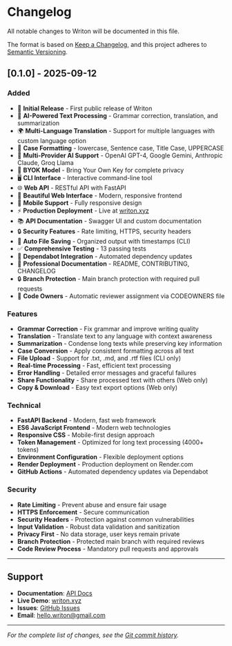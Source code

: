 # Changelog

All notable changes to Writon will be documented in this file.

The format is based on [Keep a Changelog](https://keepachangelog.com/en/1.0.0/),
and this project adheres to [Semantic Versioning](https://semver.org/spec/v2.0.0.html).

## [0.1.0] - 2025-09-12

### Added
- 🎉 **Initial Release** - First public release of Writon
- 🧠 **AI-Powered Text Processing** - Grammar correction, translation, and summarization
- 🌍 **Multi-Language Translation** - Support for multiple languages with custom language option
- 📝 **Case Formatting** - lowercase, Sentence case, Title Case, UPPERCASE
- 🔄 **Multi-Provider AI Support** - OpenAI GPT-4, Google Gemini, Anthropic Claude, Groq Llama
- 🔑 **BYOK Model** - Bring Your Own Key for complete privacy
- 🖥️ **CLI Interface** - Interactive command-line tool
- 🌐 **Web API** - RESTful API with FastAPI
- 🎨 **Beautiful Web Interface** - Modern, responsive frontend
- 📱 **Mobile Support** - Fully responsive design
- ⚡ **Production Deployment** - Live at [writon.xyz](https://www.writon.xyz)
- 📚 **API Documentation** - Swagger UI and custom documentation
- 🔒 **Security Features** - Rate limiting, HTTPS, security headers
- 💾 **Auto File Saving** - Organized output with timestamps (CLI)
- ✅ **Comprehensive Testing** - 13 passing tests
- 🤖 **Dependabot Integration** - Automated dependency updates
- 📖 **Professional Documentation** - README, CONTRIBUTING, CHANGELOG
- 🔒 **Branch Protection** - Main branch protection with required pull requests
- 👥 **Code Owners** - Automatic reviewer assignment via CODEOWNERS file

### Features
- **Grammar Correction** - Fix grammar and improve writing quality
- **Translation** - Translate text to any language with context awareness
- **Summarization** - Condense long texts while preserving key information
- **Case Conversion** - Apply consistent formatting across all text
- **File Upload** - Support for .txt, .md, and .rtf files (CLI only)
- **Real-time Processing** - Fast, efficient text processing
- **Error Handling** - Detailed error messages and graceful failures
- **Share Functionality** - Share processed text with others (Web only)
- **Copy & Download** - Easy text export options (Web only)

### Technical
- **FastAPI Backend** - Modern, fast web framework
- **ES6 JavaScript Frontend** - Modern web technologies
- **Responsive CSS** - Mobile-first design approach
- **Token Management** - Optimized for long text processing (4000+ tokens)
- **Environment Configuration** - Flexible deployment options
- **Render Deployment** - Production deployment on Render.com
- **GitHub Actions** - Automated dependency updates via Dependabot

### Security
- **Rate Limiting** - Prevent abuse and ensure fair usage
- **HTTPS Enforcement** - Secure communication
- **Security Headers** - Protection against common vulnerabilities
- **Input Validation** - Robust data validation and sanitization
- **Privacy First** - No data storage, user keys remain private
- **Branch Protection** - Protected main branch with required reviews
- **Code Review Process** - Mandatory pull requests and approvals

---

## Support

- **Documentation**: [API Docs](https://www.writon.xyz/api-docs.html)
- **Live Demo**: [writon.xyz](https://www.writon.xyz)
- **Issues**: [GitHub Issues](https://github.com/writon-xyz/writon/issues)
- **Email**: hello.writon@gmail.com

---

*For the complete list of changes, see the [Git commit history](https://github.com/writon-xyz/writon/commits/main).*
